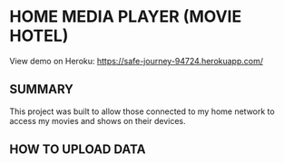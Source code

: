 # HOME MEDIA PLAYER (MOVIE HOTEL)

View demo on Heroku: https://safe-journey-94724.herokuapp.com/

## SUMMARY
This project was built to allow those connected to my home network to access my movies and shows on their devices.

## HOW TO UPLOAD DATA 

